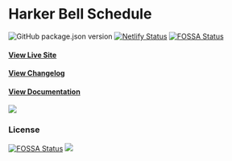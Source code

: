 # Harker Bell Schedule
![GitHub package.json version](https://img.shields.io/github/package-json/v/BowenYin/harker-bell.svg?style=flat)
[![Netlify Status](https://api.netlify.com/api/v1/badges/af49fbbb-c506-4bc7-a158-ab0ae4e922bf/deploy-status)](https://app.netlify.com/sites/harker-bell/deploys)
[![FOSSA Status](https://app.fossa.io/api/projects/git%2Bgithub.com%2FBowenYin%2Fharker-bell.svg?type=small)](https://app.fossa.io/projects/git%2Bgithub.com%2FBowenYin%2Fharker-bell?ref=badge_shield)

#### [View Live Site](https://bell.harker.org)
#### [View Changelog](https://github.com/BowenYin/harker-bell/releases)
#### [View Documentation](https://bell.harker.org/docs)

<a href="https://www.netlify.com">
  <img src="https://www.netlify.com/img/global/badges/netlify-light.svg"/>
</a>

### License
[![FOSSA Status](https://app.fossa.io/api/projects/git%2Bgithub.com%2FBowenYin%2Fharker-bell.svg?type=large)](https://app.fossa.io/projects/git%2Bgithub.com%2FBowenYin%2Fharker-bell?ref=badge_large)
![](https://87f7290bbb154c8753a737c7b24a6d1e.m.pipedream.net/harker-bell)
